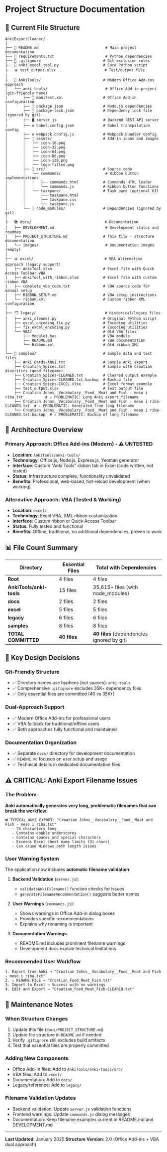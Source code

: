 # Project Structure Documentation

## 📁 Current File Structure

```
AnkiExportCleaner/
│
├── 📄 README.md                              # Main project documentation
├── 📄 requirements.txt                       # Python dependencies
├── 📄 .gitignore                            # Git exclusion rules
├── 🐍 anki_excel_tool.py                    # Core Python script
├── 📊 test_output.xlsx                      # Test/output file
│
├── 🔧 AnkiTools/                            # Modern Office Add-ins approach
│   └── anki-tools/                          # Office Add-in project (git-friendly name)
│       ├── 📄 manifest.xml                  # Office Add-in configuration
│       ├── 📄 package.json                  # Node.js dependencies
│       ├── 📄 package-lock.json             # Dependency lock file (ignored by git)
│       ├── 🖥️ server.js                     # Backend REST API server
│       ├── ⚙️ babel.config.json             # Babel transpilation config
│       ├── ⚙️ webpack.config.js             # Webpack bundler config
│       ├── 🎨 assets/                       # Add-in icons and images
│       │   ├── icon-16.png
│       │   ├── icon-32.png
│       │   ├── icon-64.png
│       │   ├── icon-80.png
│       │   ├── icon-128.png
│       │   └── logo-filled.png
│       ├── 📁 src/                          # Source code
│       │   ├── commands/                    # Ribbon button implementations
│       │   │   ├── commands.html           # Commands HTML loader
│       │   │   └── commands.js             # Ribbon button functions
│       │   └── taskpane/                   # Task pane (optional UI)
│       │       ├── taskpane.html
│       │       ├── taskpane.css
│       │       └── taskpane.js
│       └── 📁 node_modules/                 # Dependencies (ignored by git)
│
├── 📚 docs/                                 # Documentation
│   ├── DEVELOPMENT.md                       # Development status and roadmap
│   ├── PROJECT_STRUCTURE.md                # This file - structure documentation
│   └── images/                              # Documentation images (empty)
│
├── 📊 excel/                                # VBA Alternative approach (legacy support)
│   ├── AnkiTool.xlsm                       # Excel file with Quick Access Toolbar VBA
│   ├── AnkiTool_with_ribbon.xlsm           # Excel file with custom ribbon VBA
│   ├── complete_vba_code.txt               # VBA source code for manual setup
│   ├── RIBBON_SETUP.md                     # VBA setup instructions
│   └── ribbon.xml                          # Custom ribbon XML configuration
│
├── 🗂️ legacy/                               # Historical/legacy files
│   ├── anki_cleaner.py                     # Original Python script
│   ├── excel_encoding_fix.py               # Encoding utilities
│   ├── fix_excel_encoding.py               # Encoding utilities
│   └── VBA/                                # Old VBA files
│       ├── Module1.bas                     # VBA module
│       ├── README.md                       # VBA documentation
│       └── Ribbon.xml                      # Old ribbon XML
│
└── 📝 samples/                              # Sample data and test files
    ├── Anki Cards-ANKI.txt                 # Sample Anki export
    ├── Croatian_Spices.txt                 # Sample with Croatian diacritics (good filename)
    ├── Croatian_Spices-CLEANED.txt         # Cleaned output example
    ├── Croatian_Spices-CLEANED.txt.backup  # Backup file
    ├── Croatian_Spices-EXCEL.xlsx          # Excel format example
    ├── test_output.xlsx                    # Test output file
    ├── Croatian Johns__Vocabulary__Food__Meat and Fish - meso i riba.txt          # ⚠️ PROBLEMATIC: Long Anki export filename
    ├── Croatian Johns__Vocabulary__Food__Meat and Fish - meso i riba-CLEANED.txt  # ⚠️ PROBLEMATIC: Generated from long filename
    └── Croatian Johns__Vocabulary__Food__Meat and Fish - meso i riba-CLEANED.txt.backup  # ⚠️ PROBLEMATIC: Backup of long filename
```

## 🎯 Architecture Overview

### Primary Approach: Office Add-ins (Modern) - ⚠️ UNTESTED
- **Location**: `AnkiTools/anki-tools/`
- **Technology**: Office.js, Node.js, Express.js, Yeoman generator
- **Interface**: Custom "Anki Tools" ribbon tab in Excel (code written, not tested)
- **Status**: Infrastructure complete, functionality unvalidated
- **Benefits**: Professional, web-based, hot-reload development (when working)

### Alternative Approach: VBA (Tested & Working)
- **Location**: `excel/`
- **Technology**: Excel VBA, XML ribbon customization
- **Interface**: Custom ribbon or Quick Access Toolbar
- **Status**: Fully tested and functional
- **Benefits**: Offline, traditional, no additional dependencies, proven to work

## 📊 File Count Summary

| Directory | Essential Files | Total with Dependencies |
|-----------|----------------|------------------------|
| **Root** | 4 files | 4 files |
| **AnkiTools/anki-tools** | 15 files | 35,615+ files (with node_modules) |
| **docs** | 2 files | 2 files |
| **excel** | 5 files | 5 files |
| **legacy** | 6 files | 6 files |
| **samples** | 8 files | 8 files |
| **TOTAL COMMITTED** | **40 files** | **40 files** (dependencies ignored by git) |

## 🔧 Key Design Decisions

### Git-Friendly Structure
- ✅ Directory names use hyphens (not spaces): `anki-tools`
- ✅ Comprehensive `.gitignore` excludes 35K+ dependency files
- ✅ Only essential files are committed (40 vs 35K+)

### Dual-Approach Support
- ✅ Modern Office Add-ins for professional users
- ✅ VBA fallback for traditional/offline users
- ✅ Both approaches fully functional and maintained

### Documentation Organization
- ✅ Separate `docs/` directory for development documentation
- ✅ `README.md` focuses on user setup and usage
- ✅ Technical details in dedicated documentation files

## ⚠️ CRITICAL: Anki Export Filename Issues

### The Problem
**Anki automatically generates very long, problematic filenames that can break the workflow:**

```
❌ TYPICAL ANKI EXPORT: "Croatian Johns__Vocabulary__Food__Meat and Fish - meso i riba.txt"
   - 74 characters long
   - Contains double underscores
   - Contains spaces and special characters
   - Exceeds Excel sheet name limits (31 chars)
   - Can cause Windows path length issues
```

### User Warning System
The application now includes **automatic filename validation**:

1. **Backend Validation** (`server.js`): 
   - `validateAnkiFilename()` function checks for issues
   - `generateFilenameRecommendation()` suggests better names

2. **User Warnings** (`commands.js`):
   - Shows warnings in Office Add-in dialog boxes
   - Provides specific recommendations
   - Explains why renaming is important

3. **Documentation Warnings**:
   - README.md includes prominent filename warnings
   - Development docs explain technical limitations

### Recommended User Workflow
```
1. Export from Anki → "Croatian Johns__Vocabulary__Food__Meat and Fish - meso i riba.txt"
2. ⚠️ RENAME FILE → "Croatian_Food_Meat_Fish.txt"  
3. Import to Excel → Success with no warnings
4. Edit and Export → "Croatian_Food_Meat_Fish-CLEANED.txt"
```

## 🔄 Maintenance Notes

### When Structure Changes
1. Update this file (`docs/PROJECT_STRUCTURE.md`)
2. Update file structure in `README.md` if needed
3. Verify `.gitignore` still excludes build artifacts
4. Test that essential files are properly committed

### Adding New Components
- Office Add-in files: Add to `AnkiTools/anki-tools/src/`
- VBA files: Add to `excel/`
- Documentation: Add to `docs/`
- Legacy/reference: Add to `legacy/`

### Filename Validation Updates
- Backend validation: Update `server.js` validation functions
- Frontend warnings: Update `commands.js` dialog messages
- Documentation: Keep filename examples current in README.md and DEVELOPMENT.md

---

**Last Updated**: January 2025
**Structure Version**: 2.0 (Office Add-ins + VBA dual approach)
